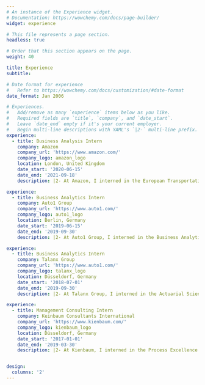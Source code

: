 ```yaml
---
# An instance of the Experience widget.
# Documentation: https://wowchemy.com/docs/page-builder/
widget: experience

# This file represents a page section.
headless: true

# Order that this section appears on the page.
weight: 40

title: Experience
subtitle:

# Date format for experience
#   Refer to https://wowchemy.com/docs/customization/#date-format
date_format: Jan 2006

# Experiences.
#   Add/remove as many `experience` items below as you like.
#   Required fields are `title`, `company`, and `date_start`.
#   Leave `date_end` empty if it's your current employer.
#   Begin multi-line descriptions with YAML's `|2-` multi-line prefix.
experience:
  - title: Business Analysis Intern
    company: Amazon
    company_url: 'https://www.amazon.com/'
    company_logo: amazon_logo
    location: London, United Kingdom
    date_start: '2020-06-15'
    date_end: '2021-09-18'
    description: |2- At Amazon, I interned in the European Transportation Team and developed automated statistical analytics tools, reporting systems and data pipelines to ensure that promised delivery times were met for 3bn packages per year.

experience:       
  - title: Business Analytics Intern
    company: Auto1 Group
    company_url: 'https://www.auto1.com/'
    company_logo: auto1_logo
    location: Berlin, Germany
    date_start: '2019-06-15'
    date_end: '2019-09-30'
    description: |2- At Auto1 Group, I interned in the Business Analytics team and built predictive models to forecast claim rates, developed a web app to create a more profitable product portfolio for the German market and helped redifining the sales strategy for 26 European countries by building KPI-Dashboards.

experience:
  - title: Business Analytics Intern
    company: Talanx Group
    company_url: 'https://www.auto1.com/'
    company_logo: talanx_logo
    location: Düsseldorf, Germany
    date_start: '2018-07-01'
    date_end: '2019-09-30'
    description: |2- At Talanx Group, I interned in the Actuarial Science Team as well as the Product Development Team and supported at automating the calculations of costs and premiums for private savings and investemnt products..

experience:
  - title: Management Consulting Intern
    company: Keinbaum Consultants International
    company_url: 'https://www.kienbaum.com/'
    company_logo: kienbaum_logo
    location: Düsseldorf, Germany
    date_start: '2017-01-01'
    date_end: '2019-03-30'
    description: |2- At Kienbaum, I interned in the Process Excellence division (now part of EY) consulting the management board of a world-leading metal fitting producer at rethinking its sales strategy as well as organisational structure.


design:
  columns: '2'
---
```

